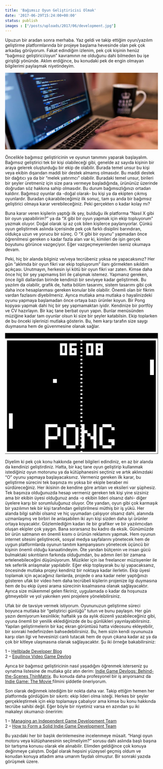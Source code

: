 ```yaml
---
title: 'Bağımsız Oyun Geliştiricisi Olmak'
date: '2017-06-29T15:24:00+00:00'
status: publish
images : ["/posts/uploads/2017/06/development.jpg"]
---
```

Upuzun bir aradan sonra merhaba. Yaz geldi ve takip ettiğim oyun/yazılım geliştirme platformlarında bir projeye başlama hevesinde olan pek çok arkadaş görüyorum. Fakat edindiğim izlenim, pek çok kişinin henüz “bağımsız geliştirici/oyun” kavramının ne olduğunu dahi bilmeden bu işe giriştiği yönünde. Aklım erdiğince, bu konudaki pek de engin olmayan bilgilerimi paylaşmak niyetindeyim.

![](../../../uploads/2017/06/development.jpg#mid)

Öncelikle bağımsız geliştiricinin ve oyunun tanımını yaparak başlayalım. Bağımsız geliştirici tek bir kişi olabileceği gibi, genelde az sayıda kişinin bir araya gelerek oluşturduğu bir ekip de olabilir. Burada temel unsur bu kişi veya ekibin dışarıdan maddi bir destek almamış olmasıdır. Bu maddi destek bir dağıtıcı ya da bir “melek yatırımcı” olabilir. Buradaki temel unsur, birileri bir şeyler üretmeniz için size para vermeye başladığında, ürününüz üzerinde doğrudan söz hakkına sahip olmasıdır. Bu durum bağımsızlığınızı ortadan kaldırır. Bağımsız oyunlar da -doğal olarak- bu kişi ya da ekipten çıkmış oyunlardır. Buradan çıkarabileceğimiz ilk sonuç, tam şu anda bir bağımsız geliştirici olmaya karar verebileceğiniz. Peki gerçekten o kadar kolay mı?

Buna karar veren kişilerin yaptığı ilk şey, bulduğu ilk platforma “Nasıl X gibi bir oyun yapabilirim?” ya da “X gibi bir oyun yapmak için ekip topluyorum” yazmak oluyor. Doğal olarak işi az çok bilen kişilerce paylanıyorlar. Çünkü oyun geliştirmek aslında içerisinde pek çok farklı disiplini barındıran, oldukça uzun ve yorucu bir süreç. O “X gibi bir oyunu” yapmadan önce öğrenilmesi gereken o kadar fazla alan var ki, kimileri de işin gerçek boyutunu görünce vazgeçiyor. Eğer vazgeçmeyenlerden iseniz okumaya devam.

Peki, hiç bir alanda bilginiz ve/veya tecrübeniz yoksa ne yapacaksınız? Her gün “aklımda bir oyun fikri var ekip topluyorum” ilanı görmekten sıkıldım açıkçası. Unutmayın, herkesin iyi kötü bir oyun fikri var zaten. Kimse daha önce hiç bir şey yapmamış biri ile çalışmak istemez. Yapmanız gereken, önce ilgili dallardan birinde kendinizi bir seviyeye kadar geliştirmek. Bu yazılım da olabilir, grafik de, hatta bölüm tasarımı, sistem tasarımı gibi çok daha ince hesaplanması gereken konular bile olabilir. Önemli olan bir fikrim vardan fazlasını diyebilmeniz. Ayrıca mutlaka ama mutlaka o hayalinizdeki oyunu yapmaya başlamadan önce ortaya bazı ürünler koyun. Bir Pong kopyası yapmak dahi hiç bir şey yapmamaktan iyidir. Kendinize bir portföy ve CV hazırlayın. Bir kaç tane berbat oyun yapın. Bunlar menüsünden müziğine kadar tam oyunlar olsun ki size bir şeyler katabilsin. Ekip toplarken de bu önceki işlerinizi mutlaka gösterin. Bu, hem karşı tarafın size saygı duymasına hem de güvenmesine olanak sağlar.

![](../../../uploads/2017/06/Pong.jpg#mid)

Diyelim ki pek çok konu hakkında genel bilgileri edindiniz, en az bir alanda da kendinizi geliştirdiniz. Hatta, bir kaç tane oyun geliştirip kullanmak istediğiniz oyun motorunu ya da kütüphanesini seçtiniz ve artık aklınızdaki “O” oyunu yapmaya başlayacaksınız. Vermeniz gereken ilk karar, bu geliştirme sürecini tek başınıza mı yoksa bir ekiple beraber mi sürdüreceğiniz. Her ikisinin de kendine göre artıları ve eksileri var şüphesiz. Tek başınıza olduğunuzda hesap vermeniz gereken tek kişi yine sizsiniz ama bir ekibin üyesi olduğunuz anda -o ekibin lideri olsanız dahi- diğer üyelere karşı bir sorumluluğunuz oluyor. Öte yandan, oyun gibi çok karmaşık bir yazılımın tek bir kişi tarafından geliştirilmesi müthiş bir iş yükü. Her alanda bilgi sahibi olsanız ve hiç uyumadan çalışıyor olsanız dahi, alanında uzmanlaşmış ve birbiri ile anlaşabilen iki ayrı kişi sizden daha iyi ürünler ortaya koyacaktır. Gözlemlediğim kadarı ile bir grafiker ve bir yazılımcıdan oluşan ekipler çok yaygın. Bana sorarsanız bu kadro da eksik. Günümüzde bir ürün satmanın en önemli kısmı o ürünün reklamını yapmak. Hem oyunun internet sitesini geliştirecek, sosyal medya sayfalarını yönetecek hem de uygun platformlarda oyunun tanıtım kampanyasını yönetecek üçüncü bir kişinin önemli olduğu kanaatindeyim. Öte yandan bütçenin ve insan gücü bulmaktaki sıkıntıların farkında olduğumdan, bu adımın ileri bir zamana ertelenebileceğini düşünüyorum. Müzikler için ise freelancer müzisyenler ile tek seferlik anlaşmalar yapılabilir. Eğer ekip toplayarak bu işi yapacaksanız, öncesinde mutlaka projeyi kendiniz bir noktaya kadar ilerletin. Ekip üyesi toplamak için açacağınız ilanlarda, projede o ana kadar neler yaptığınızı gösteren ufak bir video hem daha tecrübeli kişilerin projenize ilgi duymasına hem de bu ekip üyesi arama sürecinin kısalmasına olanak sağlayacaktır. Ayrıca size mükemmel gelen fikriniz, uygulamada o kadar da hoşunuza gitmeyebilir ve yol yakınken yeni projelere yönelebilirsiniz.

Ufak bir de tavsiye vermek istiyorum. Oyununuzun geliştirme süreci boyunca mutlaka bir “geliştirici günlüğü” tutun ve bunu paylaşın. Her gün yazın demiyorum kesinlikle; haftalık ya da aylık düzenli yazabileceğiniz gibi, oyuna önemli bir yenilik eklediğinizde de bu günlükleri yayınlayabilirsiniz. Yapılan geliştirmelerin bir kaç ekran görüntüsü hatta videosunu ekleyebilir, bir sonraki hedefinizden bahsedebilirsiniz. Bu, hem sizin kendi oyununuza karşı olan ilgi ve hevesinizi canlı tutacak hem de oyun çıkana kadar az ya da çok bir kitleye ulaşmasına olanak sağlayacaktır. Şu iki örneğe bakabilirsiniz:  

1 – [Hellblade Developer Blog](http://www.hellblade.com/blog/)  
2 – [Equilinox Video Game Devlog](https://www.youtube.com/playlist?list=PLRIWtICgwaX1XtrjChFm9iCxLe1Hlg6s-)

Ayrıca bir bağımsız geliştiricinin nasıl yaşadığını öğrenmek isterseniz şu oynatma listesine de mutlaka göz atın derim: [Indie Game Devlogs: Behind-the-Scenes ThinMatrix](https://www.youtube.com/playlist?list=PLRIWtICgwaX1gcSZ8qj8Q473tz7PsNmpR). Bu konuda daha profesyonel bir iş arıyorsanız da [Indie Game: The Movie ](http://www.imdb.com/title/tt1942884/)filmini şiddetle öneriyorum.

Son olarak değinmek istediğim bir nokta daha var. Takip ettiğim hemen her platformda gördüğüm bir sıkıntı: ekip lideri olma isteği. Herkes bir şeyler gerçekleştirmek için ekip toplamaya çabalıyor ama kimse bu konu hakkında tecrübe sahibi değil. Eğer böyle bir niyetiniz varsa en azından şu iki makaleyi okumanızı öneririm:  

1 – [Managing an Independent Game Development Team](https://gamedevelopment.tutsplus.com/articles/working-remotely-managing-an-independent-game-development-team--gamedev-13320)  
2 – [How to Form a Solid Indie Game Development Team](https://www.nyfa.edu/student-resources/forming-solid-indie-game-development-team/)

Bu yazıdaki her bir başlık derinlemesine incelenmeye müsait. “Hangi oyun motoru veya kütüphanesinin seçilmeliyim?” sorusu dahi aslında başlı başına bir tartışma konusu olarak ele alınabilir. Elimden geldiğince çok konuya değinmeye çalıştım. Doğal olarak hepsini yüzeysel geçmiş oldum ve konudan konuya atladım ama umarım faydalı olmuştur. Bir sonraki yazıda görüşmek üzere.
